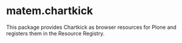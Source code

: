 matem.chartkick
===============

This package provides Chartkick as browser resources for Plone and registers them in the Resource Registry.
